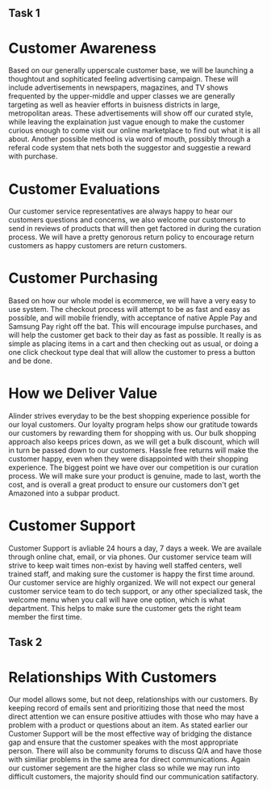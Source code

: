 ## Task 1

# Customer Awareness

  Based on our generally upperscale customer base, we will be launching a thoughtout and sophiticated feeling advertising campaign. These will include advertisements in newspapers, magazines, and TV shows frequented by the upper-middle and upper classes we are generally targeting as well as heavier efforts in buisness districts in large, metropolitan areas. These advertisements will show off our curated style, while leaving the explaination just vague enough to make the customer curious enough to come visit our online marketplace to find out what it is all about. Another possible method is via word of mouth, possibly through a referal code system that nets both the suggestor and suggestie a reward with purchase.

# Customer Evaluations

  Our customer service representatives are always happy to hear our customers questions and concerns, we also welcome our customers to send in reviews of products that will then get factored in during the curation process. We will have a pretty genorous return policy to encourage return customers as happy customers are return customers. 

# Customer Purchasing

  Based on how our whole model is ecommerce, we will have a very easy to use system. The checkout process will attempt to be as fast and easy as possible, and will mobile friendly, with acceptance of native Apple Pay and Samsung Pay right off the bat. This will encourage impulse purchases, and will help the customer get back to their day as fast as possible. It really is as simple as placing items in a cart and then checking out as usual, or doing a one click checkout type deal that will allow the customer to press a button and be done.

# How we Deliver Value

  Alinder strives everyday to be the best shopping experience possible for our loyal customers. Our loyalty program helps show our gratitude towards our customers by rewarding them for shopping with us. Our bulk shopping approach also keeps prices down, as we will get a bulk discount, which will in turn be passed down to our customers. Hassle free returns will make the customer happy, even when they were disappointed with their shopping experience. The biggest point we have over our competition is our curation process. We will make sure your product is genuine, made to last, worth the cost, and is overall a great product to ensure our customers don't get Amazoned into a subpar product.
  
  # Customer Support
  
  Customer Support is avliable 24 hours a day, 7 days a week. We are availale through online chat, email, or via phones. Our customer service team will strive to keep wait times non-exist by having well staffed centers, well trained staff, and making sure the customer is happy the first time around. Our customer service are highly organized. We will not expect our general customer service team to do tech support, or any other specialized task, the welcome menu when you call will have one option, which is what department. This helps to make sure the customer gets the right team member the first time.
    
    
   
## Task 2

# Relationships With Customers
  
  Our model allows some, but not deep, relationships with our customers. By keeping record of emails sent and prioritizing those that need the most direct attention we can ensure positive attiudes with those who may have a problem with a product or questions about an item. As stated earlier our Customer Support will be the most effective way of bridging the distance gap and ensure that the customer speakes with the most appropriate person. There will also be community forums to discuss Q/A and have those with similiar problems in the same area for direct communications. Again our customer segement are the higher class so while we may run into difficult customers, the majority should find our communication satifactory.  
  
